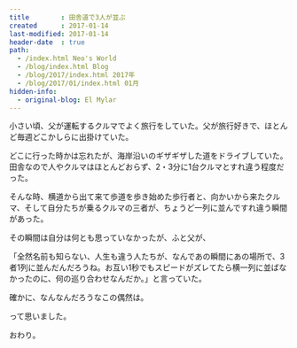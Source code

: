 ```yaml
---
title        : 田舎道で3人が並ぶ
created      : 2017-01-14
last-modified: 2017-01-14
header-date  : true
path:
  - /index.html Neo's World
  - /blog/index.html Blog
  - /blog/2017/index.html 2017年
  - /blog/2017/01/index.html 01月
hidden-info:
  - original-blog: El Mylar
---
```


小さい頃、父が運転するクルマでよく旅行をしていた。父が旅行好きで、ほとんど毎週どこかしらに出掛けていた。

どこに行った時かは忘れたが、海岸沿いのギザギザした道をドライブしていた。田舎なので人やクルマはほとんどおらず、2・3分に1台クルマとすれ違う程度だった。

そんな時、横道から出て来て歩道を歩き始めた歩行者と、向かいから来たクルマ、そして自分たちが乗るクルマの三者が、ちょうど一列に並んですれ違う瞬間があった。

その瞬間は自分は何とも思っていなかったが、ふと父が、

「全然名前も知らない、人生も違う人たちが、なんであの瞬間にあの場所で、3者1列に並んだんだろうね。お互い1秒でもスピードがズレてたら横一列に並ばなかったのに、何の巡り合わせなんだか。」と言っていた。

確かに、なんなんだろうなこの偶然は。

って思いました。

おわり。
